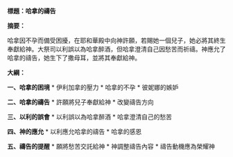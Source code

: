 **標題：哈拿的禱告**

**摘要：**

哈拿因不孕而備受困擾，在耶和華殿中向神許願，若賜她一個兒子，她必將其終生奉獻給神。大祭司以利誤以為哈拿醉酒，但哈拿澄清自己因愁苦而祈禱。神應允了哈拿的禱告，她生下了撒母耳，並將其奉獻給神。

**大綱：**

**一、哈拿的困境**
    * 伊利加拿的壓力
    * 哈拿的不孕
    * 彼妮娜的嫉妒

**二、哈拿的禱告**
    * 許願將兒子奉獻給神
    * 改變禱告方向

**三、以利的誤會**
    * 以利誤以為哈拿醉酒
    * 哈拿澄清自己的愁苦

**四、神的應允**
    * 以利應允哈拿的禱告
    * 哈拿的感恩

**五、禱告的提醒**
    * 願將愁苦交託給神
    * 神調整禱告內容
    * 禱告動機應為榮耀神
